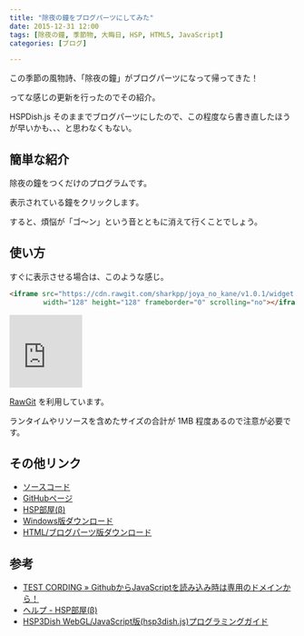 ```yaml
---
title: "除夜の鐘をブログパーツにしてみた"
date: 2015-12-31 12:00
tags: [除夜の鐘, 季節物, 大晦日, HSP, HTML5, JavaScript]
categories: [ブログ]

---
```


この季節の風物詩、「除夜の鐘」がブログパーツになって帰ってきた！

ってな感じの更新を行ったのでその紹介。

HSPDish.js そのままでブログパーツにしたので、この程度なら書き直したほうが早いかも、、、と思わなくもない。

## 簡単な紹介

除夜の鐘をつくだけのプログラムです。

表示されている鐘をクリックします。

すると、煩悩が「ゴ～ン」という音とともに消えて行くことでしょう。

## 使い方

すぐに表示させる場合は、このような感じ。

```html
<iframe src="https://cdn.rawgit.com/sharkpp/joya_no_kane/v1.0.1/widget.html"
　　　　　width="128" height="128" frameborder="0" scrolling="no"></iframe>
```

<iframe src="https://cdn.rawgit.com/sharkpp/joya_no_kane/v1.0.1/widget.html"
        width="128" height="128" frameborder="0" scrolling="no"></iframe>

<i class="fa-solid fa-arrow-up-right-from-square"></i> [RawGit](https://rawgit.com/) を利用しています。

<i class="fa-solid fa-triangle-exclamation"></i> ランタイムやリソースを含めたサイズの合計が 1MB 程度あるので注意が必要です。

## その他リンク

<ul class="fa-ul">
<li><span class="fa-li"><i class="fa-solid fa-arrow-up-right-from-square"></i><a href="https://github.com/sharkpp/joya_no_kane">ソースコード</a></span></li>
<li><span class="fa-li"><i class="fa-solid fa-arrow-up-right-from-square"></i><a href="http://sharkpp.github.io/joya_no_kane/">GitHubページ</a></span></li>
<li><span class="fa-li"><i class="fa-solid fa-arrow-up-right-from-square"></i><a href="http://hsproom.me/program/view/?p=146">HSP部屋(β)</a></span></li>
<li><span class="fa-li"><i class="fa-solid fa-download"></i><a href="/files/bells100.zip">Windows版ダウンロード</a></span></li>
<li><span class="fa-li"><i class="fa-solid fa-download"></i><a href="https://github.com/sharkpp/joya_no_kane/zipball/master">HTML/ブログパーツ版ダウンロード</a></span></li>
</ul>

## 参考

* [TEST CORDING » GithubからJavaScriptを読み込み時は専用のドメインから！](http://testcording.com/?p=1259)
* [ヘルプ - HSP部屋(β)](http://hsproom.me/help/#ブログパーツ)
* [HSP3Dish WebGL/JavaScript版(hsp3dish.js)プログラミングガイド](http://www.onionsoft.net/hsp/v34/doclib/hsp3dish_js.htm)



